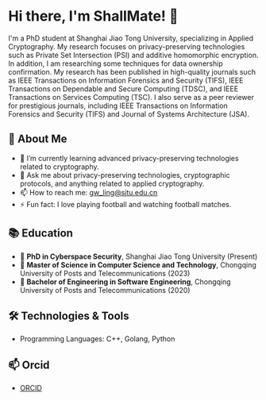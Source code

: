 # Hi there, I'm ShallMate! 👋

I'm a PhD student at Shanghai Jiao Tong University, specializing in Applied Cryptography. My research focuses on privacy-preserving technologies such as Private Set Intersection (PSI) and additive homomorphic encryption. In addition, I am researching some techniques for data ownership confirmation. My research has been published in high-quality journals such as IEEE Transactions on Information Forensics and Security (TIFS), IEEE Transactions on Dependable and Secure Computing (TDSC), and IEEE Transactions on Services Computing (TSC). I also serve as a peer reviewer for prestigious journals, including IEEE Transactions on Information Forensics and Security (TIFS) and Journal of Systems Architecture (JSA).

## 🚀 About Me

- 🌱 I’m currently learning advanced privacy-preserving technologies related to cryptography.
- 💬 Ask me about privacy-preserving technologies, cryptographic protocols, and anything related to applied cryptography.
- 📫 How to reach me: gw_ling@sjtu.edu.cn
- ⚡ Fun fact: I love playing football and watching football matches.

## 📚 Education

- 🏫 **PhD in Cyberspace Security**, Shanghai Jiao Tong University (Present)
- 🏫 **Master of Science in Computer Science and Technology**, Chongqing University of Posts and Telecommunications (2023)
- 🏫 **Bachelor of Engineering in Software Engineering**, Chongqing University of Posts and Telecommunications (2020)

## 🛠️ Technologies & Tools

- Programming Languages: C++, Golang, Python

## 📫 Orcid

- [ORCID](https://orcid.org/0000-0002-2789-8952)
